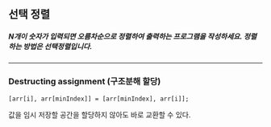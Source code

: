 ## 선택 정렬

##### N개이 숫자가 입력되면 오름차순으로 정렬하여 출력하는 프로그램을 작성하세요. 정렬하는 방법은 선택정렬입니다.

---

### Destructing assignment (구조분해 할당)

```
[arr[i], arr[minIndex]] = [arr[minIndex], arr[i]];
```

값을 임시 저장할 공간을 할당하지 않아도 바로 교환할 수 있다.
